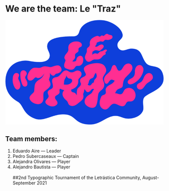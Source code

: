 # We are the team: Le "Traz"

![Logo](./images/leTrazLogo.png)

## Team members:
1. Eduardo Aire — Leader
2. Pedro Subercaseaux — Captain
3. Alejandra Olivares — Player
4. Alejandro Bautista — Player
\
\
##2nd Typographic Tournament of the Letrástica Community, August-September 2021
